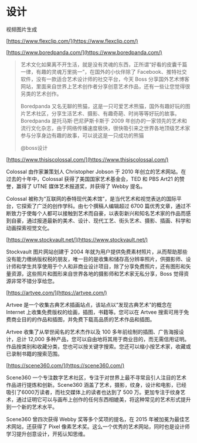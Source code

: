 # 设计

视频图片生成

[https://www.flexclip.com/](https://www.flexclip.com/)

[https://www.boredpanda.com/](https://www.boredpanda.com/)

> 艺术文化如果离不开生活，就是没有灵魂的东西，正所谓“好看的皮囊千篇一律，有趣的灵魂万里挑一”，在国外的小伙伴除了 Facebook、推特社交软件，没有一款适合艺术设计师的社交平台，今天 Boss 分享国外艺术博客网站，里面来自世界上艺术创作者分享创意艺术作品，还有一些让您觉得很另类的艺术创作。
>
> Boredpanda 又名无聊的熊猫，这是一只可爱艺术熊猫，国外有趣好玩的图片艺术社区，分享生活艺术、摄影、有趣奇葩、时尚等等好玩的故事。Boredpanda 是托马斯·巴尼萨斯卡斯于 2009 年创办的一家领先的艺术和流行文化杂志，由于网络传播速度极快，很快吸引来之世界各地顶级艺术家参与分享身边有趣的故事，可以说这是一只成功的熊猫
>
> @boss设计

[https://www.thisiscolossal.com/](https://www.thisiscolossal.com/)

Colossal 由作家兼策划人 Christopher Jobson 于 2010 年创立的艺术网站。在过去的十年中，Colossal 获得了美国国家艺术基金会，TED 和 PBS Art21 的赞誉，赢得了 UTNE 媒体艺术报道奖，并获得了 Webby 提名。

Colossal 被称为“互联网的泰特现代美术馆”，是当代艺术和视觉表达的国际平台，它探索了广泛的创作学科。由七个撰稿人编辑超过 6700 篇优秀文章，通过不断致力于使每个人都可以接触到艺术而自豪，以表彰新兴和知名艺术家的作品而感到自豪，通过报道最新的美术、设计、现代工艺、街头艺术、摄影、插画、科学和动画探索视觉文化。

[https://www.stockvault.net/](https://www.stockvault.net/)

Stockvault 图片网站创建于 2004 年就为用户提供免费素材照片，从而帮助那些没有能力缴纳版权税的朋友，唯一目的是收集和储存高分辨率照片，供摄影师、设计师和学生共享使用于个人和非商业设计项目，除了分享免费照片，还有图形和矢量资源，这些照片和图形来自世界各地的摄影师和艺术家无私分享，Boss 觉得资源非常不错分享给您。

[https://artvee.com/](https://artvee.com/)

Artvee 是一个收集古典艺术插画站点，该站点以“发现古典艺术”的概念在 Internet 上收集免费版权的绘画，插图，书籍等。您可以在 Artvee 搜索可用于免费商业目的的作品和插图，并免费下载高品质的艺术作品和插图。

Artvee 收集了从举世闻名的艺术杰作以及 100 多年前绘制的插图、广告海报设计，总计 12,000 多种产品，您可以自由地将其用于商业目的，而无需信用证明。作品按类别和收藏分类，您也可以按关键字搜索。您还可以缩小按艺术家，收藏或已录制书籍的搜索范围。

[https://scene360.com/](https://scene360.com/)

Scene360 一个专注数字艺术社区，专注于对世界上最不寻常且引人注目的艺术作品进行提炼和创新。Scene360 涵盖了艺术，摄影，纹身，设计和电影，已经吸引了6000万读者，而社交媒体上的读者也达到了 500 万。更加专注于纹身艺术，通过证明它可以与画布上创作的任何东西相媲美，将这种常见的艺术形式提升到一个新的艺术水平。

Scene360 曾四次获得 Webby 奖等多个奖项的提名，在 2015 年被加冕为最佳艺术网站，还获得了 Pixel 像素艺术奖。这么一个优秀的艺术网站，同时也是设计师学习提升创意设计，开拓认知思维。

